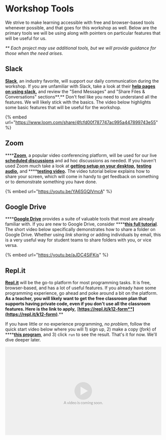 # Workshop Tools

We strive to make learning accessible with free and browser-based tools whenever possible, and that goes for this workshop as well. Below are the primary tools we will be using along with pointers on particular features that will be useful for us.

_\*\* Each project may use additional tools, but we will provide guidance for those when the need arises._

## Slack

[**Slack**](https://slack.com), an industry favorite, will support our daily communication during the workshop. If you are unfamiliar with Slack, take a look at their [**help pages on using slack**](https://slack.com/help/categories/200111606)**,** and review the "Send Messages" and "Share Files & Conversations" sections**.** Don't feel like you need to understand all the features. We will likely stick with the basics. The video below highlights some basic features that will be useful for the workshop. 

{% embed url="https://www.loom.com/share/4fcfd00f787747ac995a447899743e55" %}

## Zoom

\*\*\*\*[**Zoom**](https://zoom.com), a popular video conferencing platform, will be used for our live [**scheduled discussions**](schedule.md) and ad hoc discussions as needed. If you haven't used Zoom much take a look at [**getting setup on your desktop**](https://support.zoom.us/hc/en-us/sections/200305583-Desktop)**,** [**testing audio**](https://support.zoom.us/hc/en-us/articles/201362283-Testing-computer-or-device-audio)**,** and ****[**testing video**](https://support.zoom.us/hc/en-us/articles/201362313-How-Do-I-Test-My-Video-)**.** The video tutorial below explains how to share your screen, which will come in handy to get feedback on something  or to demonstrate something you have done.

{% embed url="https://youtu.be/YA6SGQlVmcA" %}

## Google Drive

\*\*\*\*[**Google Drive**](https://drive.google.com) provides a suite of valuable tools that most are already familiar with. If you are new to Google Drive, consider ****[**this full tutorial**](https://www.youtube.com/watch?v=qg7d_FqiePo). The short video below specifically demonstrates how to share a folder on Google Drive. Whether using _link sharing_ or adding individuals by email, this is a very useful way for student teams to share folders with you, or vice versa.

{% embed url="https://youtu.be/aJDC4SiFKis" %}

## Repl.it

[**Repl.it**](https://repl.it) will be the go-to platform for most programming tasks.  It is free, browser-based, and has a lot of useful features. If you already have some programming experience, go ahead and poke around a bit on the platform. **As a teacher, you will likely want to get the free classroom plan that supports having private code, even if you don't use all the classroom features. Here is the link to apply,** [**https://repl.it/k12-form**](https://repl.it/k12-form)**.**

If you have little or no experience programming, _no problem_,  follow the quick start video below  where you will 1\) sign up, 2\) make a copy \(_fork_\) of ****[**this program**](https://repl.it/@jimlyst/Hello-World), and 3\) click `run` to see the result. That's it for now. We'll dive deeper later. 

![](.gitbook/assets/vidcoming.png)



